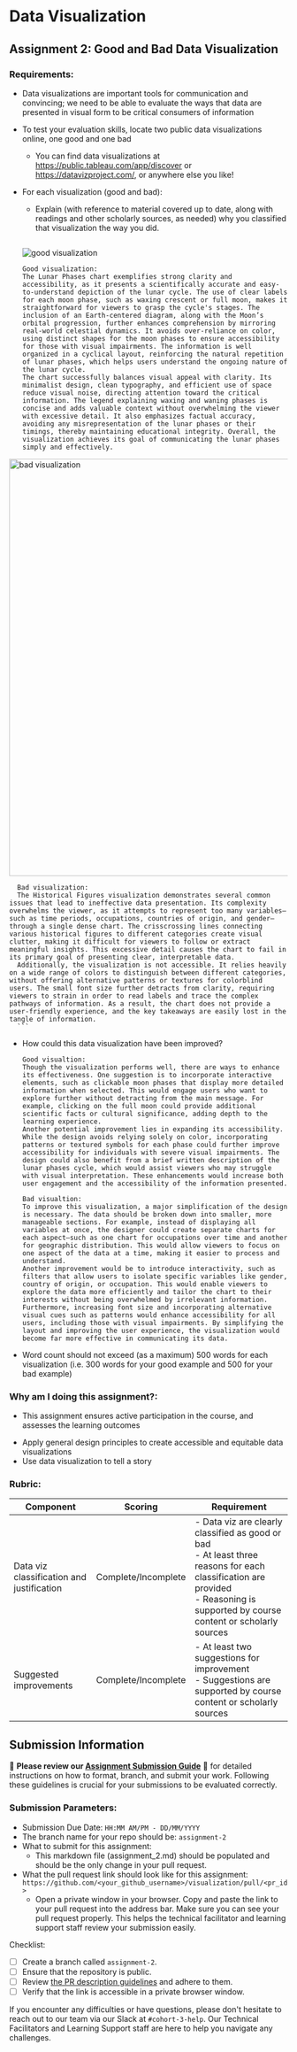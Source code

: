 # Data Visualization

## Assignment 2: Good and Bad Data Visualization

### Requirements:

- Data visualizations are important tools for communication and convincing; we need to be able to evaluate the ways that data are presented in visual form to be critical consumers of information 
- To test your evaluation skills, locate two public data visualizations online, one good and one bad  
    - You can find data visualizations at https://public.tableau.com/app/discover or https://datavizproject.com/, or anywhere else you like! 
- For each visualization (good and bad):  
    - Explain (with reference to material covered up to date, along with readings and other scholarly sources, as needed) why you classified that visualization the way you did.
      ```
    ![good visualization](https://github.com/user-attachments/assets/8804e570-8572-42dc-8bac-0eb2814b72dc)

      Good visualization:
      The Lunar Phases chart exemplifies strong clarity and accessibility, as it presents a scientifically accurate and easy-to-understand depiction of the lunar cycle. The use of clear labels for each moon phase, such as waxing crescent or full moon, makes it straightforward for viewers to grasp the cycle's stages. The inclusion of an Earth-centered diagram, along with the Moon’s orbital progression, further enhances comprehension by mirroring real-world celestial dynamics. It avoids over-reliance on color, using distinct shapes for the moon phases to ensure accessibility for those with visual impairments. The information is well organized in a cyclical layout, reinforcing the natural repetition of lunar phases, which helps users understand the ongoing nature of the lunar cycle.
      The chart successfully balances visual appeal with clarity. Its minimalist design, clean typography, and efficient use of space reduce visual noise, directing attention toward the critical information. The legend explaining waxing and waning phases is concise and adds valuable context without overwhelming the viewer with excessive detail. It also emphasizes factual accuracy, avoiding any misrepresentation of the lunar phases or their timings, thereby maintaining educational integrity. Overall, the visualization achieves its goal of communicating the lunar phases simply and effectively.

<img width="754" alt="bad visualization" src="https://github.com/user-attachments/assets/e9e0891c-e8b7-4898-9a3c-0ba516b5db83">

      Bad visualization:
      The Historical Figures visualization demonstrates several common issues that lead to ineffective data presentation. Its complexity overwhelms the viewer, as it attempts to represent too many variables—such as time periods, occupations, countries of origin, and gender—through a single dense chart. The crisscrossing lines connecting various historical figures to different categories create visual clutter, making it difficult for viewers to follow or extract meaningful insights. This excessive detail causes the chart to fail in its primary goal of presenting clear, interpretable data.
      Additionally, the visualization is not accessible. It relies heavily on a wide range of colors to distinguish between different categories, without offering alternative patterns or textures for colorblind users. The small font size further detracts from clarity, requiring viewers to strain in order to read labels and trace the complex pathways of information. As a result, the chart does not provide a user-friendly experience, and the key takeaways are easily lost in the tangle of information.
      ```
 - How could this data visualization have been improved?  
      ```
      Good visualtion: 
      Though the visualization performs well, there are ways to enhance its effectiveness. One suggestion is to incorporate interactive elements, such as clickable moon phases that display more detailed information when selected. This would engage users who want to explore further without detracting from the main message. For example, clicking on the full moon could provide additional scientific facts or cultural significance, adding depth to the learning experience.
      Another potential improvement lies in expanding its accessibility. While the design avoids relying solely on color, incorporating patterns or textured symbols for each phase could further improve accessibility for individuals with severe visual impairments. The design could also benefit from a brief written description of the lunar phases cycle, which would assist viewers who may struggle with visual interpretation. These enhancements would increase both user engagement and the accessibility of the information presented.

      Bad visualtion: 
      To improve this visualization, a major simplification of the design is necessary. The data should be broken down into smaller, more manageable sections. For example, instead of displaying all variables at once, the designer could create separate charts for each aspect—such as one chart for occupations over time and another for geographic distribution. This would allow viewers to focus on one aspect of the data at a time, making it easier to process and understand. 
      Another improvement would be to introduce interactivity, such as filters that allow users to isolate specific variables like gender, country of origin, or occupation. This would enable viewers to explore the data more efficiently and tailor the chart to their interests without being overwhelmed by irrelevant information. Furthermore, increasing font size and incorporating alternative visual cues such as patterns would enhance accessibility for all users, including those with visual impairments. By simplifying the layout and improving the user experience, the visualization would become far more effective in communicating its data.

      ```
- Word count should not exceed (as a maximum) 500 words for each visualization (i.e. 
300 words for your good example and 500 for your bad example)

### Why am I doing this assignment?:

- This assignment ensures active participation in the course, and assesses the learning outcomes
* Apply general design principles to create accessible and equitable data visualizations
* Use data visualization to tell a story

### Rubric:

| Component               | Scoring   | Requirement                                                 |
|-------------------------|-----------|-------------------------------------------------------------|
| Data viz classification and justification | Complete/Incomplete | - Data viz are clearly classified as good or bad<br />- At least three reasons for each classification are provided<br />- Reasoning is supported by course content or scholarly sources |
| Suggested improvements  | Complete/Incomplete | - At least two suggestions for improvement<br />- Suggestions are supported by course content or scholarly sources |

## Submission Information

🚨 **Please review our [Assignment Submission Guide](https://github.com/UofT-DSI/onboarding/blob/main/onboarding_documents/submissions.md)** 🚨 for detailed instructions on how to format, branch, and submit your work. Following these guidelines is crucial for your submissions to be evaluated correctly.

### Submission Parameters:
* Submission Due Date: `HH:MM AM/PM - DD/MM/YYYY`
* The branch name for your repo should be: `assignment-2`
* What to submit for this assignment:
    * This markdown file (assignment_2.md) should be populated and should be the only change in your pull request.
* What the pull request link should look like for this assignment: `https://github.com/<your_github_username>/visualization/pull/<pr_id>`
    * Open a private window in your browser. Copy and paste the link to your pull request into the address bar. Make sure you can see your pull request properly. This helps the technical facilitator and learning support staff review your submission easily.

Checklist:
- [ ] Create a branch called `assignment-2`.
- [ ] Ensure that the repository is public.
- [ ] Review [the PR description guidelines](https://github.com/UofT-DSI/onboarding/blob/main/onboarding_documents/submissions.md#guidelines-for-pull-request-descriptions) and adhere to them.
- [ ] Verify that the link is accessible in a private browser window.

If you encounter any difficulties or have questions, please don't hesitate to reach out to our team via our Slack at `#cohort-3-help`. Our Technical Facilitators and Learning Support staff are here to help you navigate any challenges.
